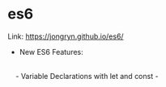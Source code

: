 # es6

Link: https://jongryn.github.io/es6/

- New ES6 Features:
<br />
&nbsp;&nbsp;&nbsp; - Variable Declarations with let and const
- 
